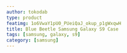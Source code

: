 ```yaml
---
author: tokodab
type: product
featimg: 1o6VwaY1pU0_PUeiQaJ_okup_p1gWxqwH
title: Blue Beetle Samsung Galaxy S9 Case
tags: [samsung, galaxy, s9]
category: [samsung]
---
```

